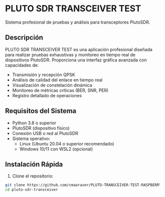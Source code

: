 # PLUTO SDR TRANSCEIVER TEST

Sistema profesional de pruebas y análisis para transceptores PlutoSDR.

## Descripción

PLUTO SDR TRANSCEIVER TEST es una aplicación profesional diseñada para realizar pruebas exhaustivas y monitoreo en tiempo real de dispositivos PlutoSDR. Proporciona una interfaz gráfica avanzada con capacidades de:

- Transmisión y recepción QPSK
- Análisis de calidad del enlace en tiempo real
- Visualización de constelación dinámica
- Monitoreo de métricas críticas (BER, SNR, PER)
- Registro detallado de operaciones

## Requisitos del Sistema

- Python 3.8 o superior
- PlutoSDR (dispositivo físico)
- Conexión USB o red al PlutoSDR
- Sistema operativo:
  - Linux (Ubuntu 20.04 o superior recomendado)
  - Windows 10/11 con WSL2 (opcional)

## Instalación Rápida

1. Clone el repositorio:
```bash
git clone https://github.com/cmaaraver/PLUTO-TRANSCEIVER-TEST-RASPBERRY-PI.git
cd pluto-sdr-transceiver
